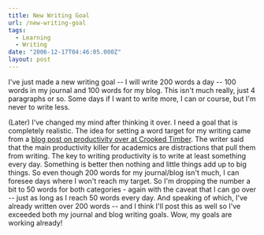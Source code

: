 ```yaml
---
title: New Writing Goal
url: /new-writing-goal
tags:
  - Learning
  - Writing
date: "2006-12-17T04:46:05.000Z"
layout: post
---
```


I've just made a new writing goal -- I will write 200 words a day -- 100 words in my journal and 100 words for my blog. This isn't much really, just 4 paragraphs or so. Some days if I want to write more, I can or course, but I'm never to write less.  
  
(Later) I've changed my mind after thinking it over. I need a goal that is completely realistic. The idea for setting a word target for my writing came from a [blog post on productivity over at Crooked Timber][0]. The writer said that the main productivity killer for academics are distractions that pull them from writing. The key to writing productivity is to write at least something every day. Something is better then nothing and little things add up to big things. So even though 200 words for my journal/blog isn't much, I can foresee days where I won't reach my target. So I'm dropping the number a bit to 50 words for both categories - again with the caveat that I can go over -- just as long as I reach 50 words every day. And speaking of which, I've already written over 200 words -- and I think I'll post this as well so I've exceeded both my journal and blog writing goals. Wow, my goals are working already!

[0]: http://crookedtimber.org/2004/10/20/time-management-tips "blog post on writing productivity"